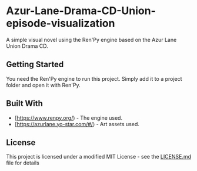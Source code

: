 # Azur-Lane-Drama-CD-Union-episode-visualization
A simple visual novel using the Ren'Py engine based on the Azur Lane Union Drama CD.

## Getting Started

You need the Ren'Py engine to run this project. Simply add it to a project folder and open it with Ren'Py.

## Built With

* [https://www.renpy.org/) - The engine used.
* [https://azurlane.yo-star.com/#/) - Art assets used.

## License

This project is licensed under a modified MIT License - see the [LICENSE.md](LICENSE.md) file for details
